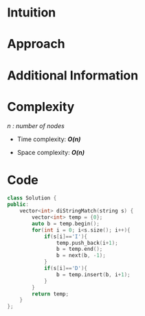 
# Intuition

# Approach

# Additional Information


# Complexity
*n : number of nodes*
- Time complexity: ***O(n)***
<!-- Add your time complexity here, e.g. $$O(n)$$ -->

- Space complexity: ***O(n)***
<!-- Add your space complexity here, e.g. $$O(n)$$ -->

# Code
```cpp
class Solution {
public:
    vector<int> diStringMatch(string s) {
        vector<int> temp = {0};
        auto b = temp.begin();
        for(int i = 0; i<s.size(); i++){
            if(s[i]=='I'){
                temp.push_back(i+1);
                b = temp.end();
                b = next(b, -1);
            }
            if(s[i]=='D'){
                b = temp.insert(b, i+1);
            }
        }
        return temp;
    }
};
```

